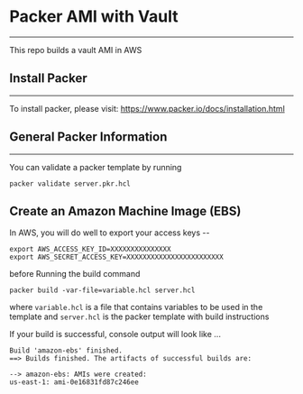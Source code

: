 # Packer AMI with Vault 
----------------

This repo builds a vault AMI in AWS

## Install Packer 
-----------------

To install packer, please visit: https://www.packer.io/docs/installation.html

## General Packer Information 
-----------------
You can validate a packer template by running
```
packer validate server.pkr.hcl
```

## Create an Amazon Machine Image (EBS)
In AWS, you will do well to export your access keys --
```
export AWS_ACCESS_KEY_ID=XXXXXXXXXXXXXXX
export AWS_SECRET_ACCESS_KEY=XXXXXXXXXXXXXXXXXXXXXXXX
```
before Running the build command 
```
packer build -var-file=variable.hcl server.hcl
```
where `variable.hcl` is a file that contains variables to be used in the template 
and `server.hcl` is the packer template with build instructions

If your build is successful, console output will look like ...
```
Build 'amazon-ebs' finished.
==> Builds finished. The artifacts of successful builds are:  

--> amazon-ebs: AMIs were created:
us-east-1: ami-0e16831fd87c246ee
```